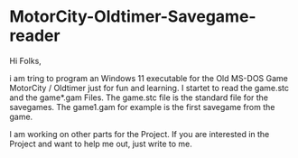 # MotorCity-Oldtimer-Savegame-reader
Hi Folks,

i am tring to program an Windows 11 executable for the Old MS-DOS Game MotorCity / Oldtimer just for fun and learning.
I startet to read the game.stc and the game*.gam Files.
The game.stc file is the standard file for the savegames. The game1.gam for example is the first savegame from the game.

I am working on other parts for the Project.
If you are interested in the Project and want to help me out, just write to me.
